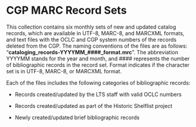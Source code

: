 # CGP MARC Record Sets

This collection contains six monthly sets of new and updated catalog records, which are available in UTF-8, MARC-8, and MARCXML formats, and text files with the OCLC and CGP system numbers of the records deleted from the CGP. The naming conventions of the files are as follows: “**cataloging_records-YYYYMM_####_format.mrc**”.  The abbreviation YYYYMM stands for the year and month, and #### represents the number of bibliographic records in the record set. Format indicates if the character set is in UTF-8, MARC-8, or MARCXML format.
  
Each of the files includes the following categories of bibliographic records:

* Records created/updated by the LTS staff with valid OCLC numbers

* Records created/updated as part of the Historic Shelflist project

* Newly created/updated brief bibliographic records
